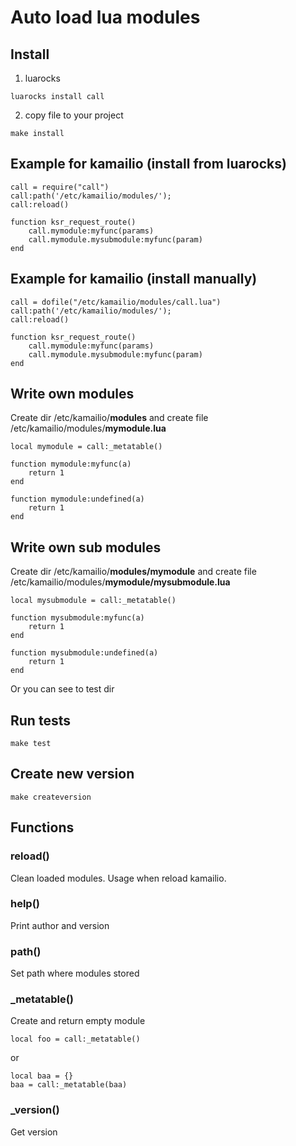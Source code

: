 # Auto load lua modules
## Install
1. luarocks
```
luarocks install call
```
2. copy file to your project
```
make install
```

## Example for kamailio (install from luarocks)
```
call = require("call")
call:path('/etc/kamailio/modules/');
call:reload()

function ksr_request_route()
    call.mymodule:myfunc(params)
    call.mymodule.mysubmodule:myfunc(param)
end
```

## Example for kamailio (install manually)
```
call = dofile("/etc/kamailio/modules/call.lua")
call:path('/etc/kamailio/modules/');
call:reload()

function ksr_request_route()
    call.mymodule:myfunc(params)
    call.mymodule.mysubmodule:myfunc(param)
end
```

## Write own modules
Create dir /etc/kamailio/**modules** and create file /etc/kamailio/modules/**mymodule.lua**
```
local mymodule = call:_metatable()

function mymodule:myfunc(a)
    return 1
end

function mymodule:undefined(a)
    return 1
end
```

## Write own sub modules
Create dir /etc/kamailio/**modules/mymodule** and create file /etc/kamailio/modules/**mymodule/mysubmodule.lua**
```
local mysubmodule = call:_metatable()

function mysubmodule:myfunc(a)
    return 1
end

function mysubmodule:undefined(a)
    return 1
end
```
Or you can see to test dir

## Run tests
```
make test
```

## Create new version
```
make createversion
```

## Functions
### reload()
Clean loaded modules. Usage when reload kamailio.

### help()
Print author and version

### path()
Set path where modules stored

### \_metatable()
Create and return empty module
```
local foo = call:_metatable()
```
or
```
local baa = {}
baa = call:_metatable(baa)
```

### \_version()
Get version
